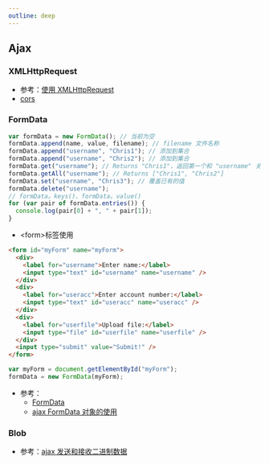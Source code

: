 ```yaml
---
outline: deep
---
```

## Ajax
### XMLHttpRequest
- 参考：[使用 XMLHttpRequest](https://developer.mozilla.org/zh-CN/docs/Web/API/XMLHttpRequest_API/Using_XMLHttpRequest)
- [cors](https://www.ruanyifeng.com/blog/2016/04/cors.html)
### FormData
```js
var formData = new FormData(); // 当前为空
formData.append(name, value, filename); // filename 文件名称
formData.append("username", "Chris1"); // 添加到集合
formData.append("username", "Chris2"); // 添加到集合
formData.get("username"); // Returns "Chris1"，返回第一个和 "username" 关联的值
formData.getAll("username"); // Returns ["Chris1", "Chris2"]
formData.set("username", "Chris3"); // 覆盖已有的值
formData.delete("username");
// formData。keys()、formData。value()
for (var pair of formData.entries()) {
  console.log(pair[0] + ", " + pair[1]);
}
```
- \<form\>标签使用
```html
<form id="myForm" name="myForm">
  <div>
    <label for="username">Enter name:</label>
    <input type="text" id="username" name="username" />
  </div>
  <div>
    <label for="useracc">Enter account number:</label>
    <input type="text" id="useracc" name="useracc" />
  </div>
  <div>
    <label for="userfile">Upload file:</label>
    <input type="file" id="userfile" name="userfile" />
  </div>
  <input type="submit" value="Submit!" />
</form>
```
```js
var myForm = document.getElementById("myForm");
formData = new FormData(myForm);
```
- 参考：
  - [FormData](https://developer.mozilla.org/zh-CN/docs/Web/API/FormData)
  - [ajax FormData 对象的使用](https://developer.mozilla.org/zh-CN/docs/Web/API/XMLHttpRequest_API/Using_FormData_Objects)
### Blob
- 参考：[ajax 发送和接收二进制数据](https://developer.mozilla.org/zh-CN/docs/Web/API/XMLHttpRequest_API/Sending_and_Receiving_Binary_Data)

